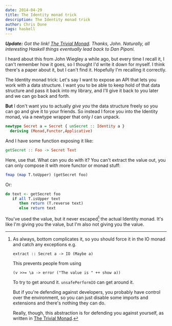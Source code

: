 ```yaml
---
date: 2014-04-29
title: The Identity monad trick
description: The Identity monad trick
author: Chris Done
tags: haskell
---
```


_**Update:** Got the link!
  [The Trivial Monad](http://blog.sigfpe.com/2007/04/trivial-monad.html). Thanks,
  John. Naturally, all interesting Haskell things eventually lead back
  to Dan Piponi._

I heard about this from John Wiegley a while ago, but every time I
recall it, I can't remember how it goes, so I thought I'd write it
down for myself. I think there's a paper about it, but I can't find
it. Hopefully I'm recalling it correctly.

The Identity monad trick: Let's say I want to expose an API that lets
you work with a data structure. I want you to be able to keep hold of
that data structure and pass it back into my library, and I'll give it
back to you later and we can go back and forth.

**But** I don't want you to actually *give you* the data structure
freely so you can go and give it to your friends. So instead I force
you into the Identity monad, via a newtype wrapper that only *I* can
unpack.

``` haskell
newtype Secret a = Secret { unSecret :: Identity a }
  deriving (Monad,Functor,Applicative)
```

And I have some function exposing it like:

``` haskell
getSecret :: Foo -> Secret Text
```

Here, use that. What can you do with it? You can't extract the value
out, you can only compose it with more functor or monad stuff:

``` haskell
fmap (map T.toUpper) (getSecret foo)
```

Or:

``` haskell
do text <- getSecret foo
   if all T.isUpper text
      then return (T.reverse text)
      else return text
```

You've used the value, but it never escaped[^1] the actual Identity
monad. It's like I'm giving you the value, but I'm also not giving you
the value.

[^1]: As always, bottom complicates it, so you should force it in the
      IO monad and catch any exceptions e.g.

      `extract :: Secret a -> IO (Maybe a)`

      This prevents people from using

      `(v >>= \a -> error ("The value is " ++ show a))`

      To try to get around it. `unsafePerformIO` can get around it.

      But if you're defending against developers, you probably have
      control over the environment, so you can just disable some
      imports and extensions and there's nothing they can do.

      Really, though, this abstraction is for defending you against
      yourself, as written in
      [The Trivial Monad](http://blog.sigfpe.com/2007/04/trivial-monad.html).
